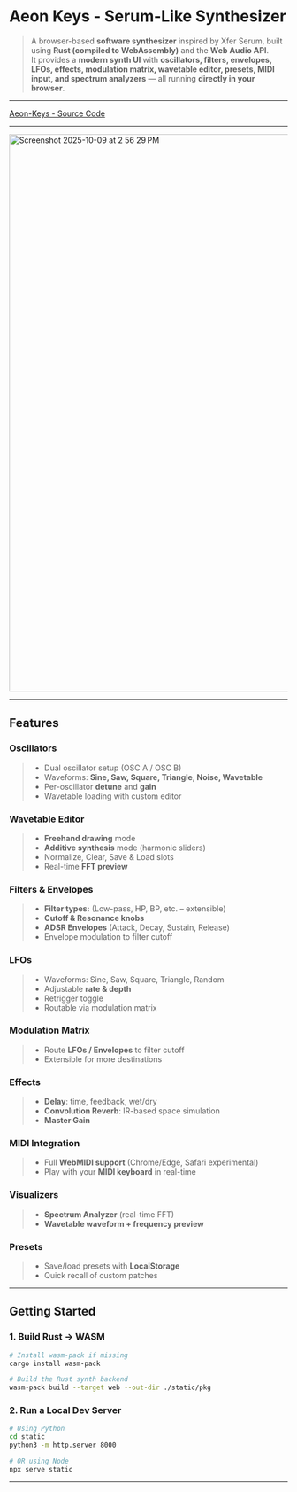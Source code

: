 #  Aeon Keys - Serum-Like Synthesizer 

> A browser-based **software synthesizer** inspired by Xfer Serum, built using **Rust (compiled to WebAssembly)** and the **Web Audio API**.  
It provides a **modern synth UI** with **oscillators, filters, envelopes, LFOs, effects, modulation matrix, wavetable editor, presets, MIDI input, and spectrum analyzers** — all running **directly in your browser**.

---

[Aeon-Keys - Source Code](https://github.com/visheshc14/Aeon-Keys)

---
<img width="637" height="1006" alt="Screenshot 2025-10-09 at 2 56 29 PM" src="https://github.com/user-attachments/assets/2c267efa-891a-4479-a0eb-4b334a9c8e39" />

---

##  Features

###  Oscillators
> - Dual oscillator setup (OSC A / OSC B)
> - Waveforms: **Sine, Saw, Square, Triangle, Noise, Wavetable**
> - Per-oscillator **detune** and **gain**
> - Wavetable loading with custom editor

###  Wavetable Editor
> - **Freehand drawing** mode  
> - **Additive synthesis** mode (harmonic sliders)  
> - Normalize, Clear, Save & Load slots  
> - Real-time **FFT preview**  

###  Filters & Envelopes
> - **Filter types:** (Low-pass, HP, BP, etc. – extensible)  
> - **Cutoff & Resonance knobs**  
> - **ADSR Envelopes** (Attack, Decay, Sustain, Release)  
> - Envelope modulation to filter cutoff  

###  LFOs
> - Waveforms: Sine, Saw, Square, Triangle, Random  
> - Adjustable **rate & depth**  
> - Retrigger toggle  
> - Routable via modulation matrix  

###  Modulation Matrix
> - Route **LFOs / Envelopes** to filter cutoff  
> - Extensible for more destinations  

###  Effects
> - **Delay**: time, feedback, wet/dry  
> - **Convolution Reverb**: IR-based space simulation  
> - **Master Gain**  

###  MIDI Integration
> - Full **WebMIDI support** (Chrome/Edge, Safari experimental)  
> - Play with your **MIDI keyboard** in real-time  

###  Visualizers
> - **Spectrum Analyzer** (real-time FFT)  
> - **Wavetable waveform + frequency preview**  

###  Presets
> - Save/load presets with **LocalStorage**  
> - Quick recall of custom patches  
---

##  Getting Started

### 1. Build Rust → WASM
```bash
# Install wasm-pack if missing
cargo install wasm-pack

# Build the Rust synth backend
wasm-pack build --target web --out-dir ./static/pkg
```

### 2. Run a Local Dev Server 
```bash
# Using Python
cd static
python3 -m http.server 8000

# OR using Node
npx serve static
```
---




